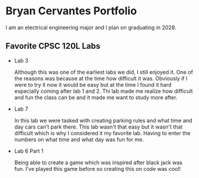 # Bryan Cervantes Portfolio


I am an electrical engineering major and I plan on graduating in 2028.

## Favorite CPSC 120L Labs

* Lab 3

    Although this was one of the earliest labs we did, I still enjoyed it. One of the reasons was because at the time how difficult it was. Obviously if I were to try it now it would be easy but at the time I found it hard especially coming after lab 1 and 2. Thi lab made me realize how difficult and fun the class can be and it made me want to study more after.

* Lab 7

    In this lab we were tasked with creating parking rules and what time and day cars can’t park there. This lab wasn't that easy but it wasn't that difficult which is why I considered it my favorite lab. Having to enter the numbers on what time and what day was fun for me.

* Lab 6 Part 1

    Being able to create a game which was inspired after black jack was fun. I’ve played this game before so creating this on code was cool!